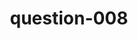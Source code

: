 ---
layout: question
title: question-008
number: 8
question: Name a place where you might see someone wearing a baseball cap.
answer1: Baseball/Little League game | 44
answer2: Beach | 31
answer3: Park | 12
answer4: Football game | 6
answer5:
answer6:
answer7:
answer8:
answer9:
answer10:
---